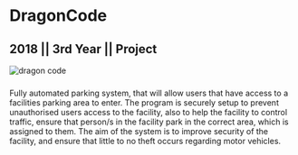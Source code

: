 # DragonCode
## 2018 || 3rd Year || Project
![dragon code](https://user-images.githubusercontent.com/28861857/36525253-c88041d6-17b1-11e8-8a50-e7a86e43be7c.gif)
###
Fully automated parking system, that will allow users that have access to a facilities parking area to enter.
The program is securely setup to prevent unauthorised users access to the facility, also to help the facility
to control traffic, ensure that person/s in the facility park in the correct area, which is assigned to them.
The aim of the system is to improve security of the facility, and ensure that little to no theft occurs regarding motor vehicles.
